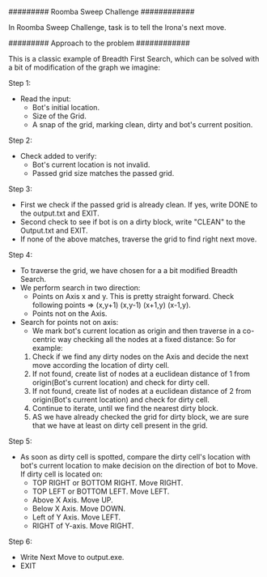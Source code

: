  #########  Roomba Sweep Challenge ############

 In Roomba Sweep Challenge, task is to tell the Irona's next move.

 ######### Approach to the problem ############

 This is a classic example of Breadth First Search, which can be solved with a bit of modification of the graph we imagine:

 Step 1:
 * Read the input:
    * Bot's initial location.
    * Size of the Grid.
    * A snap of the grid, marking clean, dirty and bot's current position.

  Step 2:
  * Check added to verify:
    * Bot's current location is not invalid.
    * Passed grid size matches the passed grid.

  Step 3:
  * First we check if the passed grid is already clean. If yes, write DONE to the output.txt and EXIT.
  * Second check to see if bot is on a dirty block, write "CLEAN" to the Output.txt and EXIT.
  * If none of the above matches, traverse the grid to find right next move.

  Step 4:
  * To traverse the grid, we have chosen for a a bit modified Breadth Search.
  * We perform search in two direction:
    * Points on Axis x and y. This is pretty straight forward. Check following points => (x,y+1) (x,y-1) (x+1,y) (x-1,y).
    * Points not on the Axis.
  * Search for points not on axis:
    * We mark bot's current location as origin and then traverse in a co-centric way checking all the nodes at a fixed distance:
    So for example:
    1) Check if we find any dirty nodes on the Axis and decide the next move according the location of dirty cell.
    2) If not found, create list of nodes at a euclidean distance of 1 from origin(Bot's current location) and check for dirty cell.
    3) If not found, create list of nodes at a euclidean distance of 2 from origin(Bot's current location) and check for dirty cell.
    4) Continue to iterate, until we find the nearest dirty block.
    5) AS we have already checked the grid for dirty block, we are sure that we have at least on dirty cell present in the grid.

  Step 5:
  * As soon as dirty cell is spotted, compare the dirty cell's location with bot's current location to make decision on the direction of bot to Move. If dirty cell is located on:
    * TOP RIGHT or BOTTOM RIGHT. Move RIGHT.
    * TOP LEFT or BOTTOM LEFT. Move LEFT.
    * Above X Axis. Move UP.
    * Below X Axis. Move DOWN.
    * Left of Y Axis. Move LEFT.
    * RIGHT of Y-axis. Move RIGHT.

  Step 6:
  * Write Next Move to output.exe.
  * EXIT
